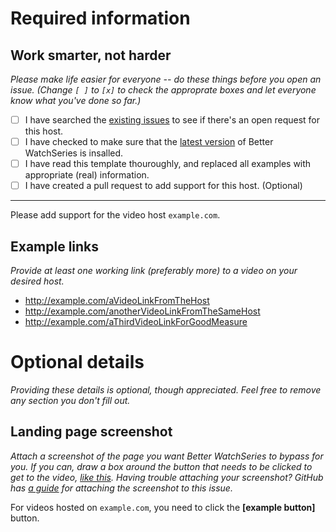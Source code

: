 # Required information

## Work smarter, not harder

_Please make life easier for everyone -- do these things before you open an issue._
_(Change `[ ]` to `[x]` to check the approprate boxes and let everyone know what you've done so far.)_

- [ ] I have searched the [existing issues](https://github.com/andrewjmetzger/better-watchseries/issues?q=label%3A%22host+request%22) 
  to see if there's an open request for this host.
- [ ] I have checked to make sure that the [latest version](https://github.com/andrewjmetzger/better-watchseries/raw/master/better-watchseries.user.js) of Better WatchSeries is insalled.
- [ ] I have read this template thouroughly, and replaced all examples with appropriate (real) information.
- [ ] I have created a pull request to add support for this host. (Optional)

----

Please add support for the video host `example.com`.

## Example links

_Provide at least one working link (preferably more) to a video on your desired host._
  - http://example.com/aVideoLinkFromTheHost
  - http://example.com/anotherVideoLinkFromTheSameHost
  - http://example.com/aThirdVideoLinkForGoodMeasure

# Optional details

_Providing these details is optional, though appreciated. Feel free to remove any section you don't fill out._

## Landing page screenshot

_Attach a screenshot of the page you want Better WatchSeries to bypass for you. 
If you can, draw a box around the button that needs to be clicked to get to the video, [like this](#). 
Having trouble attaching your screenshot? GitHub has [a guide](https://help.github.com/articles/file-attachments-on-issues-and-pull-requests/) for attaching the screenshot to this issue._

<!-- Remove the text below if you did not draw a box around the appropriate button, or change it if you did. -->
For videos hosted on `example.com`, you need to click the **[example button]** button.
